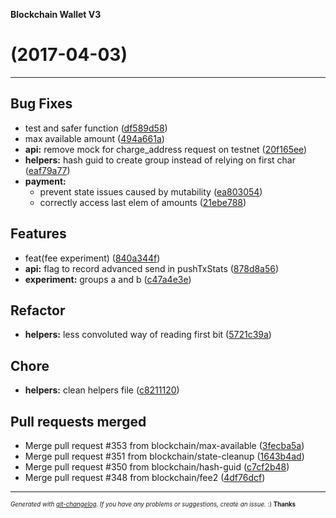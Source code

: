 __Blockchain Wallet V3__

#   (2017-04-03)



---

## Bug Fixes

- test and safer function
  ([df589d58](https://github.com/blockchain/My-Wallet-V3/commit/df589d58546f1de499305dd9f93755dca5584fe9))
- max available amount
  ([494a661a](https://github.com/blockchain/My-Wallet-V3/commit/494a661a0be77e5d92ed7ffc738676a1d0ca484a))
- **api:** remove mock for charge_address request on testnet
  ([20f165ee](https://github.com/blockchain/My-Wallet-V3/commit/20f165eeafe337915da9e50c0ce3ee38537044a6))
- **helpers:** hash guid to create group instead of relying on first char
  ([eaf79a77](https://github.com/blockchain/My-Wallet-V3/commit/eaf79a77b3c7cb7aff90ca7716e957c143b58cf9))
- **payment:**
  - prevent state issues caused by mutability
  ([ea803054](https://github.com/blockchain/My-Wallet-V3/commit/ea80305437f1ef92da9641771877a94add2ce2f8))
  - correctly access last elem of amounts
  ([21ebe788](https://github.com/blockchain/My-Wallet-V3/commit/21ebe78845d3049b9d31ca8ed5a2aeefe974d872))


## Features

- feat(fee experiment)
  ([840a344f](https://github.com/blockchain/My-Wallet-V3/commit/840a344fe77f63dc0842cb124d07f56354596d4e))
- **api:** flag to record advanced send in pushTxStats
  ([878d8a56](https://github.com/blockchain/My-Wallet-V3/commit/878d8a564efe0409ff00a2cd97fec3f4b9a98c86))
- **experiment:** groups a and b
  ([c47a4e3e](https://github.com/blockchain/My-Wallet-V3/commit/c47a4e3ed20c06357ad0b1a0b731fd1cf77f9362))


## Refactor

- **helpers:** less convoluted way of reading first bit
  ([5721c39a](https://github.com/blockchain/My-Wallet-V3/commit/5721c39a9420f47aad753fbd4f4542761c6a6625))


## Chore

- **helpers:** clean helpers file
  ([c8211120](https://github.com/blockchain/My-Wallet-V3/commit/c8211120eb695c0f375449e77e4198da7ac27c08))


## Pull requests merged

- Merge pull request #353 from blockchain/max-available
  ([3fecba5a](https://github.com/blockchain/My-Wallet-V3/commit/3fecba5a5dbaa48abee0734574f2057f99010f96))
- Merge pull request #351 from blockchain/state-cleanup
  ([1643b4ad](https://github.com/blockchain/My-Wallet-V3/commit/1643b4ada40b35bf72dec7ceb5ebb89cef424874))
- Merge pull request #350 from blockchain/hash-guid
  ([c7cf2b48](https://github.com/blockchain/My-Wallet-V3/commit/c7cf2b4848d3e75aeb608758cbc7d8c68e84a112))
- Merge pull request #348 from blockchain/fee2
  ([4df76dcf](https://github.com/blockchain/My-Wallet-V3/commit/4df76dcfe4f97411a78641af151e30922628e3e2))



---
<sub><sup>*Generated with [git-changelog](https://github.com/rafinskipg/git-changelog). If you have any problems or suggestions, create an issue.* :) **Thanks** </sub></sup>
